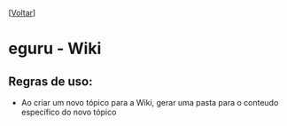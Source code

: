 <!-- TITLE: Regras de uso -->
\[[Voltar](home)]

# eguru - Wiki

## Regras de uso:

* Ao criar um novo tópico para a Wiki, gerar uma pasta para o conteudo específico do novo tópico